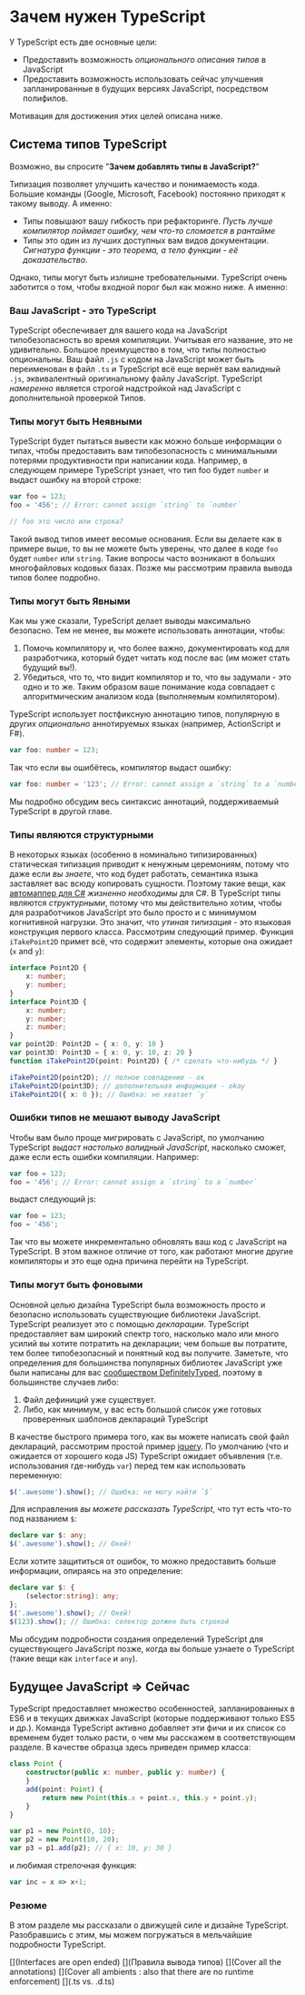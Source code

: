 # Зачем нужен TypeScript
У TypeScript есть две основные цели:
* Предоставить возможность *опционального описания типов* в JavaScript
* Предоставить возможность использовать сейчас улучшения запланированные в будущих версиях JavaScript, посредством полифилов.

Мотивация для достижения этих целей описана ниже.

## Система типов TypeScript

Возможно, вы спросите "**Зачем добавлять типы в JavaScript?**"

Типизация позволяет улучшить качество и понимаемость кода. Большие команды (Google, Microsoft, Facebook) постоянно приходят к такому выводу. А именно:

* Типы повышают вашу гибкость при рефакторинге. *Пусть лучше компилятор поймает ошибку, чем что-то сломается в рантайме*
* Типы это один из лучших доступных вам видов документации. *Сигнатура функции - это теорема, а тело функции - её доказательство*.

Однако, типы могут быть излишне требовательными. TypeScript очень заботится о том, чтобы входной порог был как можно ниже. А именно:

### Ваш JavaScript - это TypeScript
TypeScript обеспечивает для вашего кода на JavaScript типобезопасность во время компиляции. Учитывая его название, это не удивительно. Большое преимущество в том, что типы полностью опциональны. Ваш файл `.js` с кодом на JavaScript может быть переименован в файл `.ts` и TypeScript всё еще вернёт вам валидный `.js`, эквивалентный оригинальному файлу JavaScript. TypeScript *намеренно* является строгой надстройкой над JavaScript с дополнительной проверкой Типов.

### Типы могут быть Неявными
TypeScript будет пытаться вывести как можно больше информации о типах, чтобы предоставить вам типобезопасность с минимальными потерями продуктивности при написании кода. Например, в следующем примере TypeScript узнает, что тип foo будет `number` и выдаст ошибку на второй строке:

```ts
var foo = 123;
foo = '456'; // Error: cannot assign `string` to `number`

// foo это число или строка?
```
Такой вывод типов имеет весомые основания. Если вы делаете как в примере выше, то вы не можете быть уверены, что далее в коде `foo` будет `number` или `string`. Такие вопросы часто возникают в больших многофайловых кодовых базах. Позже мы рассмотрим правила вывода типов более подробно.

### Типы могут быть Явными
Как мы уже сказали, TypeScript делает выводы максимально безопасно. Тем не менее, вы можете использовать аннотации, чтобы:
1. Помочь компилятору и, что более важно, документировать код для разработчика, который будет читать код после вас (им может стать будущий вы!).
2. Убедиться, что то, что видит компилятор и то, что вы задумали - это одно и то же. Таким образом ваше понимание кода совпадает с алгоритмическим анализом кода (выполняемым компилятором).

TypeScript использует постфиксную аннотацию типов, популярную в других *опционально* аннотируемых языках (например, ActionScript и F#).

```ts
var foo: number = 123;
```

Так что если вы ошибётесь, компилятор выдаст ошибку:

```ts
var foo: number = '123'; // Error: cannot assign a `string` to a `number`
```

Мы подробно обсудим весь синтаксис аннотаций, поддерживаемый TypeScript в другой главе.

### Типы являются структурными
В некоторых языках (особенно в номинально типизированных) статическая типизация приводит к ненужным церемониям, потому что даже если *вы знаете*, что код будет работать, семантика языка заставляет вас всюду копировать сущности. Поэтому такие вещи, как [автомаппер для C#](http://automapper.org/) *жизненно необходимы* для C#. В TypeScript типы являются *структурными*, потому что мы действительно хотим, чтобы для разработчиков JavaScript это было просто и с минимумом когнитивной нагрузки. Это значит, что *утиная типизация* - это языковая конструкция первого класса. Рассмотрим следующий пример. Функция `iTakePoint2D` примет всё, что содержит элементы, которые она ожидает (`x` and `y`):

```ts
interface Point2D {
    x: number;
    y: number;
}
interface Point3D {
    x: number;
    y: number;
    z: number;
}
var point2D: Point2D = { x: 0, y: 10 }
var point3D: Point3D = { x: 0, y: 10, z: 20 }
function iTakePoint2D(point: Point2D) { /* сделать что-нибудь */ }

iTakePoint2D(point2D); // полное совпадение - ок
iTakePoint2D(point3D); // дополнительная информация - okay
iTakePoint2D({ x: 0 }); // Ошибка: не хватает `y`
```

### Ошибки типов не мешают выводу JavaScript
Чтобы вам было проще мигрировать с JavaScript, по умолчанию TypeScript *выдаст настолько валидный JavaScript*, насколько сможет, даже если есть ошибки компиляции.  Например:

```ts
var foo = 123;
foo = '456'; // Error: cannot assign a `string` to a `number`
```

выдаст следующий js:

```ts
var foo = 123;
foo = '456';
```

Так что вы можете инкрементально обновлять ваш код с JavaScript на TypeScript. В этом важное отличие от того, как работают многие другие компиляторы и это еще одна причина перейти на TypeScript.

### Типы могут быть фоновыми
Основной целью дизайна TypeScript была возможность просто и безопасно использовать существующие библиотеки JavaScript. TypeScript реализует это с помощью *декларации*. TypeScript предоставляет вам широкий спектр того, насколько мало или много усилий вы хотите потратить на декларации; чем больше вы потратите, тем более типобезопасный и понятный код вы получите. Заметьте, что определения для большинства популярных библиотек JavaScript уже были написаны для вас [сообществом DefinitelyTyped](https://github.com/borisyankov/DefinitelyTyped), поэтому в большинстве случаев либо:

1. Файл дефиниций уже существует.
2. Либо, как минимум, у вас есть большой список уже готовых проверенных шаблонов деклараций TypeScript

В качестве быстрого примера того, как вы можете написать свой файл деклараций, рассмотрим простой пример [jquery](https://jquery.com/). По умолчанию (что и ожидается от хорошего кода JS) TypeScript ожидает объявления (т.е. использования где-нибудь `var`) перед тем как использовать переменную:
```ts
$('.awesome').show(); // Ошибка: не могу найти `$`
```
Для исправления *вы можете рассказать TypeScript*, что тут есть что-то под названием `$`:
```ts
declare var $: any;
$('.awesome').show(); // Окей!
```
Если хотите защититься от ошибок, то можно предоставить больше информации, опираясь на это определение:
```ts
declare var $: {
    (selector:string): any;
};
$('.awesome').show(); // Окей!
$(123).show(); // Ошибка: селектор должен быть строкой
```

Мы обсудим подробности создания определений TypeScript для существующего JavaScript позже, когда вы больше узнаете о TypeScript (такие вещи как `interface` и `any`).

## Будущее JavaScript => Сейчас
TypeScript предоставляет множество особенностей, запланированных в ES6 и в текущих движках JavaScript (которые поддерживают только ES5 и др.). Команда TypeScript активно добавляет эти фичи и их список со временем будет только расти, о чем мы расскажем в соответствующем разделе. В качестве образца здесь приведен пример класса:

```ts
class Point {
    constructor(public x: number, public y: number) {
    }
    add(point: Point) {
        return new Point(this.x + point.x, this.y + point.y);
    }
}

var p1 = new Point(0, 10);
var p2 = new Point(10, 20);
var p3 = p1.add(p2); // { x: 10, y: 30 }
```

и любимая стрелочная функция:

```ts
var inc = x => x+1;
```

### Резюме
В этом разделе мы рассказали о движущей силе и дизайне TypeScript. Разобравшись с этим, мы можем погружаться в мельчайшие подробности TypeScript.

[](Interfaces are open ended)
[](Правила вывода типов)
[](Cover all the annotations)
[](Cover all ambients : also that there are no runtime enforcement)
[](.ts vs. .d.ts)
